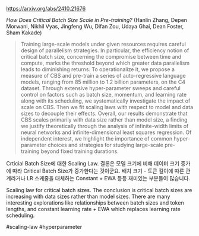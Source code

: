 https://arxiv.org/abs/2410.21676

*How Does Critical Batch Size Scale in Pre-training?* (Hanlin Zhang, Depen Morwani, Nikhil Vyas, Jingfeng Wu, Difan Zou, Udaya Ghai, Dean Foster, Sham Kakade)

> Training large-scale models under given resources requires careful design of parallelism strategies. In particular, the efficiency notion of critical batch size, concerning the compromise between time and compute, marks the threshold beyond which greater data parallelism leads to diminishing returns. To operationalize it, we propose a measure of CBS and pre-train a series of auto-regressive language models, ranging from 85 million to 1.2 billion parameters, on the C4 dataset. Through extensive hyper-parameter sweeps and careful control on factors such as batch size, momentum, and learning rate along with its scheduling, we systematically investigate the impact of scale on CBS. Then we fit scaling laws with respect to model and data sizes to decouple their effects. Overall, our results demonstrate that CBS scales primarily with data size rather than model size, a finding we justify theoretically through the analysis of infinite-width limits of neural networks and infinite-dimensional least squares regression. Of independent interest, we highlight the importance of common hyper-parameter choices and strategies for studying large-scale pre-training beyond fixed training durations.

Crticial Batch Size에 대한 Scaling Law. 결론은 모델 크기에 비해 데이터 크기 증가에 따라 Critical Batch Size가 증가한다는 것이군요. 배치 크기 - 토큰 길이에 따른 관계라거나 LR 스케줄을 대체하는 Constant + EWA 등등 재미있는 부분들이 많습니다.

<english>
Scaling law for critical batch sizes. The conclusion is critical batch sizes are increasing with data sizes rather than model sizes. There are many interesting explorations like relationships between batch sizes and token lengths, and constant learning rate + EWA which replaces learning rate scheduling.
</english>

#scaling-law #hyperparameter 